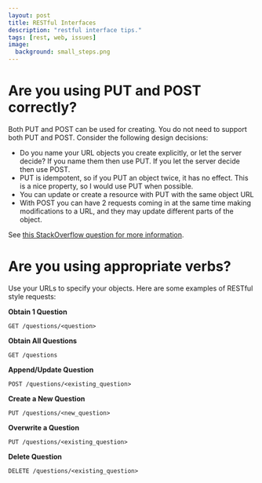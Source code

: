```yaml
---
layout: post
title: RESTful Interfaces
description: "restful interface tips."
tags: [rest, web, issues]
image:
  background: small_steps.png
---
```


# Are you using PUT and POST correctly?

Both PUT and POST can be used for creating. You do not need to support both PUT and POST. Consider the following design decisions:

- Do you name your URL objects you create explicitly, or let the server decide? If you name them then use PUT. If you let the server decide then use POST.
- PUT is idempotent, so if you PUT an object twice, it has no effect. This is a nice property, so I would use PUT when possible.
- You can update or create a resource with PUT with the same object URL
- With POST you can have 2 requests coming in at the same time making modifications to a URL, and they may update different parts of the object.

See [this StackOverflow question for more information](http://stackoverflow.com/questions/630453/put-vs-post-in-rest).

# Are you using appropriate verbs?

Use your URLs to specify your objects.  Here are some examples of RESTful style requests:

**Obtain 1 Question**
```
GET /questions/<question>
```

**Obtain All Questions**
```
GET /questions
```

**Append/Update Question**
```
POST /questions/<existing_question>
```

**Create a New Question**
```
PUT /questions/<new_question>
```

**Overwrite a Question**
```
PUT /questions/<existing_question>
```

**Delete Question**
```
DELETE /questions/<existing_question>
```